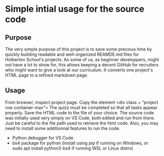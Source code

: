 # Simple intial usage for the source code

## Purpose

The very simple purpose of this project is to save some precious time by quickly building readable and well-organized REAMDE.md files for Holberton School's projects. As some of us, as beginner developpers, might not have a lot to show for, this allows keeping a decent GitHub for recruiters who might want to give a look at our curriculum. It converts one project's  HTML page to a refined markdown page.

## Usage
From browser, inspect project page.
Copy the element \<div class = "project row container-max">
The quizz must be completed so that all tasks appear properly.
Save the HTML code to the file of your choice.
The source code was initially used very simply on VS Code, both edited and run from there.
Just be careful to the file path used to retrieve the html code.
Also, you may need to install some additionnal features to run the code.
* Python debugger for VS Code
* bs4 package for python (install using pip if running on Windows, or sudo apt install python3-bs4 if running WSL or Linux distro)
